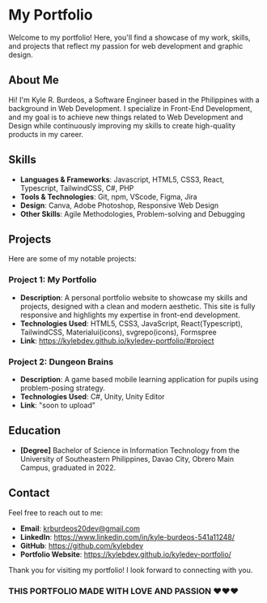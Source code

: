 # My Portfolio

Welcome to my portfolio! Here, you'll find a showcase of my work, skills, and projects that reflect my passion for web development and graphic design.

## About Me

Hi! I'm Kyle R. Burdeos, a Software Engineer based in the Philippines with a background in Web Development. I specialize in Front-End Development, and my goal is to achieve new things related to Web Development and Design while continuously improving my skills to create high-quality products in my career.

## Skills

- **Languages & Frameworks**: Javascript, HTML5, CSS3, React, Typescript, TailwindCSS, C#, PHP
- **Tools & Technologies**: Git, npm, VScode, Figma, Jira
- **Design**: Canva, Adobe Photoshop, Responsive Web Design
- **Other Skills**: Agile Methodologies, Problem-solving and Debugging

## Projects

Here are some of my notable projects:

### Project 1: My Portfolio

- **Description**: A personal portfolio website to showcase my skills and projects, designed with a clean and modern aesthetic. This site is fully responsive and highlights my expertise in front-end development.
- **Technologies Used**: HTML5, CSS3, JavaScript, React(Typescript), TailwindCSS, Materialui(icons), svgrepo(icons), Formspree
- **Link**: https://kylebdev.github.io/kyledev-portfolio/#project

### Project 2: Dungeon Brains

- **Description**: A game based mobile learning application for pupils using problem-posing strategy.
- **Technologies Used**: C#, Unity, Unity Editor
- **Link**: "soon to upload"

## Education

- **[Degree]** Bachelor of Science in Information Technology from the University of Southeastern Philippines, Davao City, Obrero Main Campus, graduated in 2022.

## Contact

Feel free to reach out to me:

- **Email**: krburdeos20dev@gmail.com
- **LinkedIn**: https://www.linkedin.com/in/kyle-burdeos-541a11248/
- **GitHub**: https://github.com/kylebdev
- **Portfolio Website**: https://kylebdev.github.io/kyledev-portfolio/

Thank you for visiting my portfolio! I look forward to connecting with you.

### THIS PORTFOLIO MADE WITH LOVE AND PASSION ❤️❤️❤️
